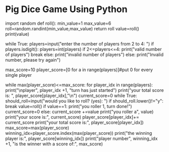 # Pig Dice Game Using Python


import random
def roll():
    min_value=1
    max_value=6
    roll=random.randint(min_value,max_value)
    return roll
value=roll()
print(value)

while True:
    players=input("enter the number of players from 2 to 4: ")
    if players.isdigit():
        players=int(players)
        if 2<=players<=4:
            print("valid number of players")
            break
        else:
             print("invalid number of players")
    else:
        print("Invalid number, please try again")

max_score=10
player_score=[0 for a in range(players)]#put 0 for every single player

while max(player_score)<=max_score:
    for player_idx in range(players):
        print("\nplayer", player_idx +1, "turn has just started")
        print("your total score is: ", player_score[player_idx],"\n")
        current_score=0
        while True:
            should_roll=input("would you like to roll? (yes): ")
            if should_roll.lower()!="y":
                break
            value=roll()
            if value==1:
                print("you roller 1, turn done!")
                current_score=0
            else:
                current_score +=value
                print("you roller a", value)
            print("your score is:", current_score)
        player_score[player_idx]+= current_score
        print("your total score is:", player_score[player_idx])
    max_score=max(player_score)
    winning_idx=player_score.index(max(player_score))
    print("the winning player is:", player_score[winning_idx])
    print("player number", winning_idx +1, "is the winner with a score of:", max_score)
